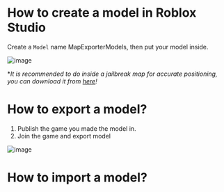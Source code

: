 # How to create a model in Roblox Studio
Create a `Model` name MapExporterModels, then put your model inside. 

![image](https://user-images.githubusercontent.com/61045140/189507361-330152cd-c945-4b54-8642-84331f27f899.png)

**It is recommended to do inside a jailbreak map for accurate positioning, you can download it from [here](https://drive.google.com/drive/folders/1KDjb6e7Sz4h9p2Nzxl-EOjm1z_RAjV8X?usp=sharing)!*

# How to export a model?
1. Publish the game you made the model in.
2. Join the game and export model

![image](https://user-images.githubusercontent.com/61045140/189507495-4121cc32-a671-4db7-a3e9-e95359c3d134.png)

# How to import a model?
